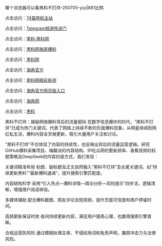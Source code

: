 哪个浏览器可以看黑料不打烊-250705-yiyi|881比鸭

点击访问：<a href="https://74mao.com/">74猫导航主站</a>

点击访问：<a href="https://74mao.com/">Telegram频道传送门</a>

点击访问：<a href="https://heiliaolvzlu3.pages.dev">黑料·黑料网</a>

点击访问：<a href="https://heiliaoyvnrda.pages.dev">黑料网独家爆料</a>

点击访问：<a href="https://tyer.pages.dev/">黑料网</a>

点击访问：<a href="https://haef.pages.dev/">海角官方</a>

点击访问：<a href="https://gbs-3wd.pages.dev/">黑料网精彩影视</a>

点击访问：<a href="https://ert-6he.pages.dev/">海角官方网页版入口</a>

点击访问：<a href="https://jha.pages.dev/">海角网</a>

点击访问：<a href="https://haef.pages.dev/">黑料</a>

黑料不打烊：揭秘网络爆料背后的流量密码
在数字信息爆炸的时代，“黑料不打烊”已成为热门关键词，代表了网络上持续不断的负面爆料现象。从明星绯闻到网红私生活，爆料内容全天候更新，吸引大量用户关注和讨论。

“黑料不打烊”不仅体现了内容的持续性，也反映出背后的流量运营逻辑。研究GitHub爆料采集项目、梅瓣派的内容结构、91吃瓜网的更新频率、香蕉视频的标题策略及DeepSeek的内容封装方式，我们发现：

关键词精准布局
标题、副标题及正文自然融入“黑料不打烊”及长尾关键词，如“持续更新黑料”“最新爆料速递”，提升搜索引擎匹配度。

内容结构科学
采用“引入热点—爆料详情—舆论分析—风险提示”四步法，逻辑清晰，增强用户阅读体验。

多媒体辅助
配合爆料截图、网友评论及短视频，提升页面可信度和用户停留时间。

高频更新保证时效
夜间持续更新内容，满足用户猎奇心理，也赢得搜索引擎青睐。

合规运营防风险
通过模糊处理主体、不侵权用词和免责声明，兼顾冲击力与法律风险。
